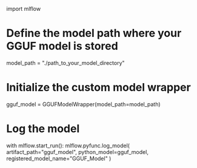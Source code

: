 import mlflow

# Define the model path where your GGUF model is stored
model_path = "./path_to_your_model_directory"

# Initialize the custom model wrapper
gguf_model = GGUFModelWrapper(model_path=model_path)

# Log the model
with mlflow.start_run():
    mlflow.pyfunc.log_model(
        artifact_path="gguf_model",
        python_model=gguf_model,
        registered_model_name="GGUF_Model"
    )
